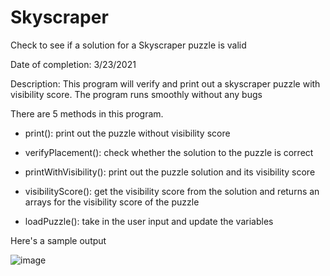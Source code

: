 # Skyscraper
Check to see if a solution for a Skyscraper puzzle is valid

Date of completion: 3/23/2021

Description:
This program will verify and print out a skyscraper puzzle with visibility score. The program runs smoothly without any bugs

There are 5 methods in this program.

+ print(): print out the puzzle without visibility score

+ verifyPlacement(): check whether the solution to the puzzle is correct

+ printWithVisibility(): print out the puzzle solution and its visibility score

+ visibilityScore(): get the visibility score from the solution and returns an arrays for the visibility score of the puzzle

+ loadPuzzle(): take in the user input and update the variables


Here's a sample output

![image](https://user-images.githubusercontent.com/70278752/150015467-d97baf6d-510e-4801-9a15-85c9fa53d985.png)
